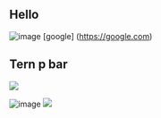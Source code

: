 ## Hello 

![image](https://wallpapers.com/images/hd/4k-sharp-colorful-clouds-364l86a13wi6hkqg.jpg)
[google] (https://google.com)

## Tern p bar

<img src="https://play-lh.googleusercontent.com/djUjqweJD83i8CCX9oLImoPCS4_zRNtU5aStzID-gaz87X9ly64A5rXLoymWfIw58qRU" />

![image](https://www.pixground.com/wp-content/uploads/2023/04/Clouds-Meet-The-Sea-AI-Generated-4K-Wallpaper.jpg)
<img src="http://127.0.0.1:5500/index.html#" />